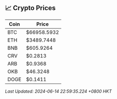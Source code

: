 ## 📈 Crypto Prices

| Coin | Price |
| ---- | ----- |
| BTC | $66958.5932 |
| ETH | $3489.7448 |
| BNB | $605.9264 |
| CRV | $0.2813 |
| ARB | $0.9368 |
| OKB | $46.3248 |
| DOGE | $0.1411 |

_Last Updated: 2024-06-14 22:59:35.224 +0800 HKT_